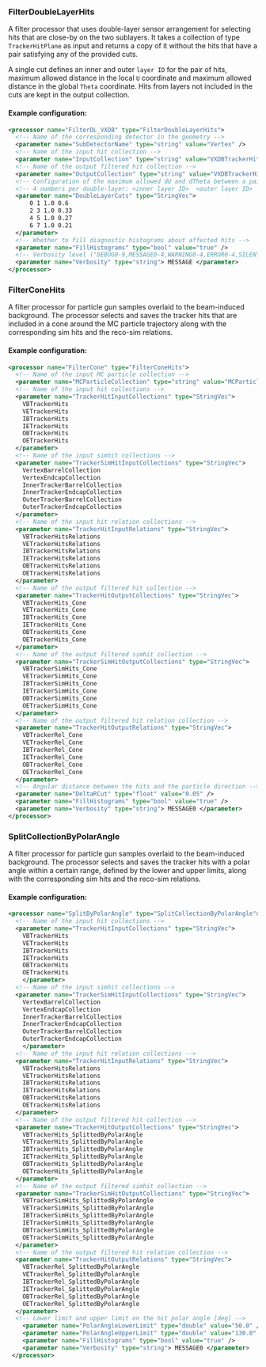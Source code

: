 ### FilterDoubleLayerHits
A filter processor that uses double-layer sensor arrangement for selecting hits that are close-by on the two sublayers.
It takes a collection of type `TrackerHitPlane` as input and returns a copy of it without the hits that have a pair satisfying any of the provided cuts.

A single cut defines an inner and outer `layer ID` for the pair of hits, maximum allowed distance in the local `U` coordinate and maximum allowed distance in the global `Theta` coordinate.
Hits from layers not included in the cuts are kept in the output collection.

#### Example configuration:

```xml
<processor name="FilterDL_VXDB" type="FilterDoubleLayerHits">
  <!-- Name of the corresponding detector in the geometry -->
  <parameter name="SubDetectorName" type="string" value="Vertex" />
  <!-- Name of the input hit collection -->
  <parameter name="InputCollection" type="string" value="VXDBTrackerHits" />
  <!-- Name of the output filtered hit collection -->
  <parameter name="OutputCollection" type="string" value="VXDBTrackerHits_DL" />
  <!-- Configuration of the maximum allowed dU and dTheta between a pair of hits at the inner and outer layer -->
  <!-- 4 numbers per double-layer: <inner layer ID>  <outer layer ID>  <dU max [mm]>  <dTheta max [mrad]> -->
  <parameter name="DoubleLayerCuts" type="StringVec">
      0 1 1.0 0.6
      2 3 1.0 0.33
      4 5 1.0 0.27
      6 7 1.0 0.21
  </parameter>
  <!-- Whether to fill diagnostic histograms about affected hits -->
  <parameter name="FillHistograms" type="bool" value="true" />
  <!-- Verbosity level ("DEBUG0-9,MESSAGE0-4,WARNING0-4,ERROR0-4,SILENT") -->
  <parameter name="Verbosity" type="string"> MESSAGE </parameter>
</processor>
```

### FilterConeHits
A filter processor for particle gun samples overlaid to the beam-induced background. The processor selects and saves the tracker hits that are included in a cone around the MC particle trajectory along with the corresponding sim hits and the reco-sim relations.

#### Example configuration:

```xml
<processor name="FilterCone" type="FilterConeHits">
  <!-- Name of the input MC particle collection -->
  <parameter name="MCParticleCollection" type="string" value="MCParticle" />
  <!-- Name of the input hit collections -->
  <parameter name="TrackerHitInputCollections" type="StringVec">
    VBTrackerHits
    VETrackerHits
    IBTrackerHits
    IETrackerHits
    OBTrackerHits
    OETrackerHits
  </parameter>
  <!-- Name of the input simhit collections -->
  <parameter name="TrackerSimHitInputCollections" type="StringVec">
    VertexBarrelCollection
    VertexEndcapCollection
    InnerTrackerBarrelCollection
    InnerTrackerEndcapCollection
    OuterTrackerBarrelCollection
    OuterTrackerEndcapCollection
  </parameter>
  <!-- Name of the input hit relation collections -->
  <parameter name="TrackerHitInputRelations" type="StringVec">
    VBTrackerHitsRelations
    VETrackerHitsRelations
    IBTrackerHitsRelations
    IETrackerHitsRelations
    OBTrackerHitsRelations
    OETrackerHitsRelations
  </parameter>
  <!-- Name of the output filtered hit collection -->
  <parameter name="TrackerHitOutputCollections" type="StringVec">
    VBTrackerHits_Cone
    VETrackerHits_Cone
    IBTrackerHits_Cone
    IETrackerHits_Cone
    OBTrackerHits_Cone
    OETrackerHits_Cone
  </parameter>
  <!-- Name of the output filtered simhit collection -->
  <parameter name="TrackerSimHitOutputCollections" type="StringVec">
    VBTrackerSimHits_Cone
    VETrackerSimHits_Cone
    IBTrackerSimHits_Cone
    IETrackerSimHits_Cone
    OBTrackerSimHits_Cone
    OETrackerSimHits_Cone
  </parameter>
  <!-- Name of the output filtered hit relation collection -->
  <parameter name="TrackerHitOutputRelations" type="StringVec">
    VBTrackerRel_Cone
    VETrackerRel_Cone
    IBTrackerRel_Cone
    IETrackerRel_Cone
    OBTrackerRel_Cone
    OETrackerRel_Cone
  </parameter>
  <!-- Angular distance between the hits and the particle direction -->
  <parameter name="DeltaRCut" type="float" value="0.05" />
  <parameter name="FillHistograms" type="bool" value="true" />
  <parameter name="Verbosity" type="string"> MESSAGE0 </parameter>
</processor>
```


### SplitCollectionByPolarAngle
A filter processor for particle gun samples overlaid to the beam-induced background. The processor selects and saves the tracker hits with a polar angle within a certain range, defined by the lower and upper limits, along with the corresponding sim hits and the reco-sim relations.

#### Example configuration:

```xml
<processor name="SplitByPolarAngle" type="SplitCollectionByPolarAngle">
  <!-- Name of the input hit collections -->
  <parameter name="TrackerHitInputCollections" type="StringVec">
    VBTrackerHits
    VETrackerHits
    IBTrackerHits
    IETrackerHits
    OBTrackerHits
    OETrackerHits
    </parameter>
  <!-- Name of the input simhit collections -->
  <parameter name="TrackerSimHitInputCollections" type="StringVec">
    VertexBarrelCollection
    VertexEndcapCollection
    InnerTrackerBarrelCollection
    InnerTrackerEndcapCollection
    OuterTrackerBarrelCollection
    OuterTrackerEndcapCollection
    </parameter>
  <!-- Name of the input hit relation collections -->
  <parameter name="TrackerHitInputRelations" type="StringVec">
    VBTrackerHitsRelations
    VETrackerHitsRelations
    IBTrackerHitsRelations
    IETrackerHitsRelations
    OBTrackerHitsRelations
    OETrackerHitsRelations
  </parameter>
  <!-- Name of the output filtered hit collection -->
  <parameter name="TrackerHitOutputCollections" type="StringVec">
    VBTrackerHits_SplittedByPolarAngle
    VETrackerHits_SplittedByPolarAngle
    IBTrackerHits_SplittedByPolarAngle
    IETrackerHits_SplittedByPolarAngle
    OBTrackerHits_SplittedByPolarAngle
    OETrackerHits_SplittedByPolarAngle
  </parameter>
  <!-- Name of the output filtered simhit collection -->
  <parameter name="TrackerSimHitOutputCollections" type="StringVec">
    VBTrackerSimHits_SplittedByPolarAngle
    VETrackerSimHits_SplittedByPolarAngle
    IBTrackerSimHits_SplittedByPolarAngle
    IETrackerSimHits_SplittedByPolarAngle
    OBTrackerSimHits_SplittedByPolarAngle
    OETrackerSimHits_SplittedByPolarAngle
  </parameter>
  <!-- Name of the output filtered hit relation collection -->
  <parameter name="TrackerHitOutputRelations" type="StringVec">
    VBTrackerRel_SplittedByPolarAngle
    VETrackerRel_SplittedByPolarAngle
    IBTrackerRel_SplittedByPolarAngle
    IETrackerRel_SplittedByPolarAngle
    OBTrackerRel_SplittedByPolarAngle
    OETrackerRel_SplittedByPolarAngle
  </parameter>
  <!-- Lower limit and upper limit on the hit polar angle [deg] -->
    <parameter name="PolarAngleLowerLimit" type="double" value="50.0" />
    <parameter name="PolarAngleUpperLimit" type="double" value="130.0" />
    <parameter name="FillHistograms" type="bool" value="true" />
    <parameter name="Verbosity" type="string"> MESSAGE0 </parameter>
 </processor>
```
